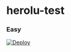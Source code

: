 # herolu-test
### Easy
[![Deploy](https://www.herokucdn.com/deploy/button.svg)](https://heroku.com/deploy)

